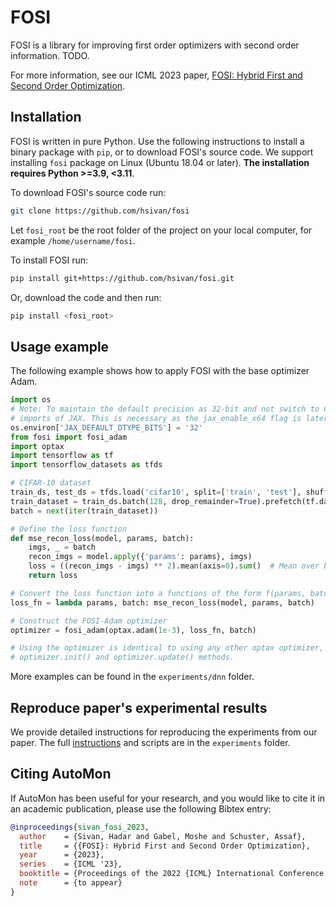 # FOSI

FOSI is a library for improving first order optimizers with second order information.
TODO.

For more information, see our ICML 2023 paper, [FOSI: Hybrid First and Second Order Optimization](TODO).

## Installation

FOSI is written in pure Python.
Use the following instructions to install a
binary package with `pip`, or to download FOSI's source code.
We support installing `fosi` package on Linux (Ubuntu 18.04 or later).
**The installation requires Python >=3.9, <3.11**.

To download FOSI's source code run:
```bash
git clone https://github.com/hsivan/fosi
```
Let `fosi_root` be the root folder of the project on your local computer, for example `/home/username/fosi`.

To install FOSI run:
```bash
pip install git+https://github.com/hsivan/fosi.git
```
Or, download the code and then run:
```bash
pip install <fosi_root>
```

## Usage example

The following example shows how to apply FOSI with the base optimizer Adam.

```python
import os
# Note: To maintain the default precision as 32-bit and not switch to 64-bit, set the following flag prior to any
# imports of JAX. This is necessary as the jax_enable_x64 flag is later set to True inside the Lanczos algorithm.
os.environ['JAX_DEFAULT_DTYPE_BITS'] = '32'
from fosi import fosi_adam
import optax
import tensorflow as tf
import tensorflow_datasets as tfds

# CIFAR-10 dataset
train_ds, test_ds = tfds.load('cifar10', split=['train', 'test'], shuffle_files=True)
train_dataset = train_ds.batch(128, drop_remainder=True).prefetch(tf.data.AUTOTUNE)
batch = next(iter(train_dataset))

# Define the loss function
def mse_recon_loss(model, params, batch):
    imgs, _ = batch
    recon_imgs = model.apply({'params': params}, imgs)
    loss = ((recon_imgs - imgs) ** 2).mean(axis=0).sum()  # Mean over batch, sum over pixels
    return loss

# Convert the loss function into a functions of the form f(params, batch)
loss_fn = lambda params, batch: mse_recon_loss(model, params, batch)

# Construct the FOSI-Adam optimizer
optimizer = fosi_adam(optax.adam(1e-3), loss_fn, batch)

# Using the optimizer is identical to using any other optax optimizer, with the
# optimizer.init() and optimizer.update() methods.
```

More examples can be found in the `experiments/dnn` folder.

## Reproduce paper's experimental results

We provide detailed instructions for reproducing the experiments from our paper.
The full [instructions](experiments/README.md) and scripts are in the `experiments` folder.

## Citing AutoMon

If AutoMon has been useful for your research, and you would like to cite it in an academic
publication, please use the following Bibtex entry:
```bibtex
@inproceedings{sivan_fosi_2023,
  author    = {Sivan, Hadar and Gabel, Moshe and Schuster, Assaf},
  title     = {{FOSI}: Hybrid First and Second Order Optimization},
  year      = {2023},
  series    = {ICML '23},
  booktitle = {Proceedings of the 2022 {ICML} International Conference on Machine Learning},
  note      = {to appear}
}
```
